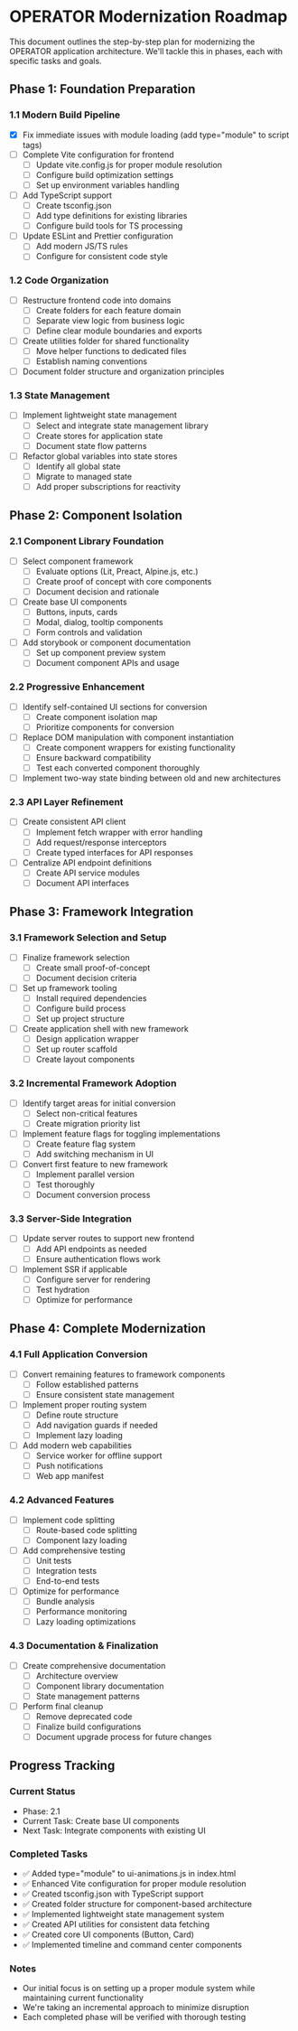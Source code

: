 # OPERATOR Modernization Roadmap

This document outlines the step-by-step plan for modernizing the OPERATOR application architecture. We'll tackle this in phases, each with specific tasks and goals.

## Phase 1: Foundation Preparation

### 1.1 Modern Build Pipeline
- [x] Fix immediate issues with module loading (add type="module" to script tags)
- [ ] Complete Vite configuration for frontend
  - [ ] Update vite.config.js for proper module resolution
  - [ ] Configure build optimization settings
  - [ ] Set up environment variables handling
- [ ] Add TypeScript support
  - [ ] Create tsconfig.json
  - [ ] Add type definitions for existing libraries
  - [ ] Configure build tools for TS processing
- [ ] Update ESLint and Prettier configuration
  - [ ] Add modern JS/TS rules
  - [ ] Configure for consistent code style

### 1.2 Code Organization
- [ ] Restructure frontend code into domains
  - [ ] Create folders for each feature domain
  - [ ] Separate view logic from business logic
  - [ ] Define clear module boundaries and exports
- [ ] Create utilities folder for shared functionality
  - [ ] Move helper functions to dedicated files
  - [ ] Establish naming conventions
- [ ] Document folder structure and organization principles

### 1.3 State Management
- [ ] Implement lightweight state management
  - [ ] Select and integrate state management library
  - [ ] Create stores for application state
  - [ ] Document state flow patterns
- [ ] Refactor global variables into state stores
  - [ ] Identify all global state
  - [ ] Migrate to managed state
  - [ ] Add proper subscriptions for reactivity

## Phase 2: Component Isolation

### 2.1 Component Library Foundation
- [ ] Select component framework
  - [ ] Evaluate options (Lit, Preact, Alpine.js, etc.)
  - [ ] Create proof of concept with core components
  - [ ] Document decision and rationale
- [ ] Create base UI components
  - [ ] Buttons, inputs, cards
  - [ ] Modal, dialog, tooltip components
  - [ ] Form controls and validation
- [ ] Add storybook or component documentation
  - [ ] Set up component preview system
  - [ ] Document component APIs and usage

### 2.2 Progressive Enhancement
- [ ] Identify self-contained UI sections for conversion
  - [ ] Create component isolation map
  - [ ] Prioritize components for conversion
- [ ] Replace DOM manipulation with component instantiation
  - [ ] Create component wrappers for existing functionality
  - [ ] Ensure backward compatibility
  - [ ] Test each converted component thoroughly
- [ ] Implement two-way state binding between old and new architectures

### 2.3 API Layer Refinement
- [ ] Create consistent API client
  - [ ] Implement fetch wrapper with error handling
  - [ ] Add request/response interceptors
  - [ ] Create typed interfaces for API responses
- [ ] Centralize API endpoint definitions
  - [ ] Create API service modules
  - [ ] Document API interfaces

## Phase 3: Framework Integration

### 3.1 Framework Selection and Setup
- [ ] Finalize framework selection
  - [ ] Create small proof-of-concept
  - [ ] Document decision criteria
- [ ] Set up framework tooling
  - [ ] Install required dependencies
  - [ ] Configure build process
  - [ ] Set up project structure
- [ ] Create application shell with new framework
  - [ ] Design application wrapper
  - [ ] Set up router scaffold
  - [ ] Create layout components

### 3.2 Incremental Framework Adoption
- [ ] Identify target areas for initial conversion
  - [ ] Select non-critical features
  - [ ] Create migration priority list
- [ ] Implement feature flags for toggling implementations
  - [ ] Create feature flag system
  - [ ] Add switching mechanism in UI
- [ ] Convert first feature to new framework
  - [ ] Implement parallel version
  - [ ] Test thoroughly
  - [ ] Document conversion process

### 3.3 Server-Side Integration
- [ ] Update server routes to support new frontend
  - [ ] Add API endpoints as needed
  - [ ] Ensure authentication flows work
- [ ] Implement SSR if applicable
  - [ ] Configure server for rendering
  - [ ] Test hydration
  - [ ] Optimize for performance

## Phase 4: Complete Modernization

### 4.1 Full Application Conversion
- [ ] Convert remaining features to framework components
  - [ ] Follow established patterns
  - [ ] Ensure consistent state management
- [ ] Implement proper routing system
  - [ ] Define route structure
  - [ ] Add navigation guards if needed
  - [ ] Implement lazy loading
- [ ] Add modern web capabilities
  - [ ] Service worker for offline support
  - [ ] Push notifications
  - [ ] Web app manifest

### 4.2 Advanced Features
- [ ] Implement code splitting
  - [ ] Route-based code splitting
  - [ ] Component lazy loading
- [ ] Add comprehensive testing
  - [ ] Unit tests
  - [ ] Integration tests
  - [ ] End-to-end tests
- [ ] Optimize for performance
  - [ ] Bundle analysis
  - [ ] Performance monitoring
  - [ ] Lazy loading optimizations

### 4.3 Documentation & Finalization
- [ ] Create comprehensive documentation
  - [ ] Architecture overview
  - [ ] Component library documentation
  - [ ] State management patterns
- [ ] Perform final cleanup
  - [ ] Remove deprecated code
  - [ ] Finalize build configurations
  - [ ] Document upgrade process for future changes

## Progress Tracking

### Current Status
- Phase: 2.1
- Current Task: Create base UI components
- Next Task: Integrate components with existing UI

### Completed Tasks
- ✅ Added type="module" to ui-animations.js in index.html
- ✅ Enhanced Vite configuration for proper module resolution
- ✅ Created tsconfig.json with TypeScript support
- ✅ Created folder structure for component-based architecture
- ✅ Implemented lightweight state management system
- ✅ Created API utilities for consistent data fetching
- ✅ Created core UI components (Button, Card)
- ✅ Implemented timeline and command center components

### Notes
- Our initial focus is on setting up a proper module system while maintaining current functionality
- We're taking an incremental approach to minimize disruption
- Each completed phase will be verified with thorough testing

